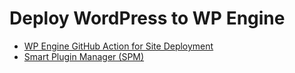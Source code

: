 # Deploy WordPress to WP Engine

- [WP Engine GitHub Action for Site Deployment](https://github.com/marketplace/actions/deploy-wordpress-to-wp-engine)
- [Smart Plugin Manager (SPM)](https://wpengine.com/support/smart-plugin-manager/)
